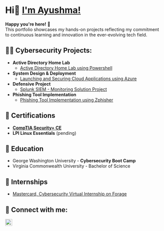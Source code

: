 <h1>Hi👋 <a href="https://www.linkedin.com/in/ayushma-k/">I'm Ayushma!</a><br></h1>

**Happy you're here!** 🤗<br>
This portfolio showcases my hands-on projects reflecting my commitment to continuous learning and innovation in the ever-evolving tech field.


<h2>👩‍💻 Cybersecurity Projects:</h2>

- <b>Active Directory Home Lab</b>
  - [Active Directory Home Lab using Powershell](https://github.com/ayushmak7/ActiveDirectoryHomeLab/)
- <b>System Design & Deployment</b>
  - [Launching and Securing Cloud Applications using Azure](https://github.com/ayushmak7/Securing-Cloud-Apps-Azure/)
- <b>Defensive Project</b>
  - [Splunk SIEM - Monitoring Solution Project](https://github.com/ayushmak7/Splunk-SIEM-Defensive-Project/)
- <b>Phishing Tool Implementation</b>
  - [Phishing Tool Implementation using Zphisher](https://github.com/ayushmak7/Phishing-Tool-Implementation/)
 
<h2>📄 Certifications</h2>

- <b>[CompTIA Security+ CE](https://www.credly.com/badges/c875f98a-f22a-49a4-a730-312b16f85a06/public_url)</b>
- <b>LPI Linux Essentials</b> (pending)

<h2>🏫 Education</h2>

- George Washington University - <b>Cybersecurity Boot Camp</b>
- Virginia Commonwealth University - Bachelor of Science


<h2>💼 Internships</h2>

- [Mastercard, Cybersecurity Virtual Internship on Forage](https://drive.google.com/file/d/1Wyu-_Ut326uaKy6RiefUdE6SaLw4puCb/view?usp=sharing)

  
<h2>🤳 Connect with me:</h2>

[<img align="left" alt="ayushma-k | LinkedIn" width="22px" src="https://cdn.jsdelivr.net/npm/simple-icons@v3/icons/linkedin.svg" />][linkedin]

[linkedin]: https://linkedin.com/in/ayushma-k/




